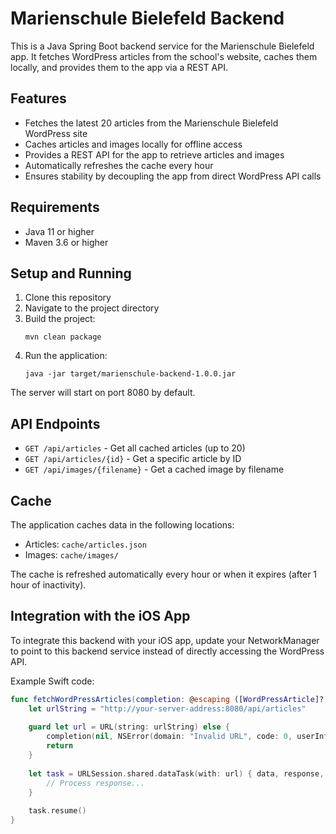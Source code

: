 # Marienschule Bielefeld Backend

This is a Java Spring Boot backend service for the Marienschule Bielefeld app. It fetches WordPress articles from the school's website, caches them locally, and provides them to the app via a REST API.

## Features

- Fetches the latest 20 articles from the Marienschule Bielefeld WordPress site
- Caches articles and images locally for offline access
- Provides a REST API for the app to retrieve articles and images
- Automatically refreshes the cache every hour
- Ensures stability by decoupling the app from direct WordPress API calls

## Requirements

- Java 11 or higher
- Maven 3.6 or higher

## Setup and Running

1. Clone this repository
2. Navigate to the project directory
3. Build the project:
   ```
   mvn clean package
   ```
4. Run the application:
   ```
   java -jar target/marienschule-backend-1.0.0.jar
   ```
   
The server will start on port 8080 by default.

## API Endpoints

- `GET /api/articles` - Get all cached articles (up to 20)
- `GET /api/articles/{id}` - Get a specific article by ID
- `GET /api/images/{filename}` - Get a cached image by filename

## Cache

The application caches data in the following locations:
- Articles: `cache/articles.json`
- Images: `cache/images/`

The cache is refreshed automatically every hour or when it expires (after 1 hour of inactivity).

## Integration with the iOS App

To integrate this backend with your iOS app, update your NetworkManager to point to this backend service instead of directly accessing the WordPress API.

Example Swift code:

```swift
func fetchWordPressArticles(completion: @escaping ([WordPressArticle]?, Error?) -> Void) {
    let urlString = "http://your-server-address:8080/api/articles"
    
    guard let url = URL(string: urlString) else {
        completion(nil, NSError(domain: "Invalid URL", code: 0, userInfo: nil))
        return
    }
    
    let task = URLSession.shared.dataTask(with: url) { data, response, error in
        // Process response...
    }
    
    task.resume()
}
``` 